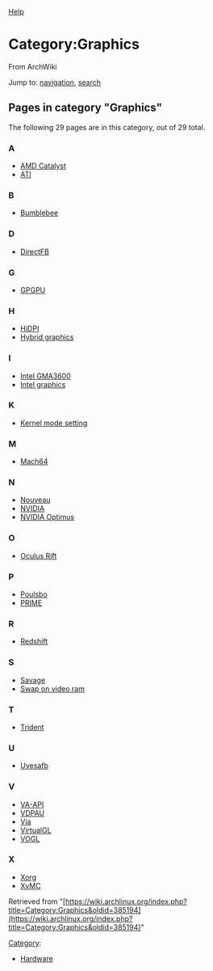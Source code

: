 [Help](//www.mediawiki.org/wiki/Special:MyLanguage/Help:Categories)

# Category:Graphics

From ArchWiki

Jump to: [navigation](#column-one), [search](#searchInput)

## Pages in category "Graphics"

The following 29 pages are in this category, out of 29 total.

### A

*   [AMD Catalyst](/index.php/AMD_Catalyst "AMD Catalyst")
*   [ATI](/index.php/ATI "ATI")

### B

*   [Bumblebee](/index.php/Bumblebee "Bumblebee")

### D

*   [DirectFB](/index.php/DirectFB "DirectFB")

### G

*   [GPGPU](/index.php/GPGPU "GPGPU")

### H

*   [HiDPI](/index.php/HiDPI "HiDPI")
*   [Hybrid graphics](/index.php/Hybrid_graphics "Hybrid graphics")

### I

*   [Intel GMA3600](/index.php/Intel_GMA3600 "Intel GMA3600")
*   [Intel graphics](/index.php/Intel_graphics "Intel graphics")

### K

*   [Kernel mode setting](/index.php/Kernel_mode_setting "Kernel mode setting")

### M

*   [Mach64](/index.php/Mach64 "Mach64")

### N

*   [Nouveau](/index.php/Nouveau "Nouveau")
*   [NVIDIA](/index.php/NVIDIA "NVIDIA")
*   [NVIDIA Optimus](/index.php/NVIDIA_Optimus "NVIDIA Optimus")

### O

*   [Oculus Rift](/index.php/Oculus_Rift "Oculus Rift")

### P

*   [Poulsbo](/index.php/Poulsbo "Poulsbo")
*   [PRIME](/index.php/PRIME "PRIME")

### R

*   [Redshift](/index.php/Redshift "Redshift")

### S

*   [Savage](/index.php/Savage "Savage")
*   [Swap on video ram](/index.php/Swap_on_video_ram "Swap on video ram")

### T

*   [Trident](/index.php/Trident "Trident")

### U

*   [Uvesafb](/index.php/Uvesafb "Uvesafb")

### V

*   [VA-API](/index.php/VA-API "VA-API")
*   [VDPAU](/index.php/VDPAU "VDPAU")
*   [Via](/index.php/Via "Via")
*   [VirtualGL](/index.php/VirtualGL "VirtualGL")
*   [VOGL](/index.php/VOGL "VOGL")

### X

*   [Xorg](/index.php/Xorg "Xorg")
*   [XvMC](/index.php/XvMC "XvMC")

Retrieved from "[https://wiki.archlinux.org/index.php?title=Category:Graphics&oldid=385194](https://wiki.archlinux.org/index.php?title=Category:Graphics&oldid=385194)"

[Category](/index.php/Special:Categories "Special:Categories"):

*   [Hardware](/index.php/Category:Hardware "Category:Hardware")